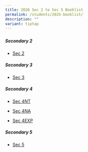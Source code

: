 ```yaml
---
title: 2026 Sec 2 to Sec 5 Booklist
permalink: /students/2025-booklist/
description: ""
variant: tiptap
---
```

<h5></h5>
<p></p>
<h5>Secondary 2</h5>
<ul data-tight="true" class="tight">
<li>
<p><a href="/files/Students/2026 BookList/S2.pdf" rel="noopener nofollow" target="_blank">Sec 2</a>
</p>
</li>
</ul>
<h5>Secondary 3</h5>
<ul data-tight="true" class="tight">
<li>
<p><a href="/files/Students/2026 BookList/S3.pdf" rel="noopener nofollow" target="_blank">Sec 3</a>
</p>
</li>
</ul>
<h5>Secondary 4</h5>
<ul data-tight="true" class="tight">
<li>
<p><a href="/files/Students/2026 BookList/S4__NT_.pdf" rel="noopener nofollow" target="_blank">Sec 4NT</a>
</p>
</li>
<li>
<p><a href="/files/Students/2026 BookList/S4__NA_.pdf" rel="noopener nofollow" target="_blank">Sec 4NA</a>
</p>
</li>
<li>
<p><a href="/files/Students/2026 BookList/S4__EXP_.pdf" rel="noopener nofollow" target="_blank">Sec 4EXP</a>
</p>
</li>
</ul>
<h5>Secondary 5</h5>
<ul data-tight="true" class="tight">
<li>
<p><a href="/files/Students/2026 BookList/S5__NA_.pdf" rel="noopener nofollow" target="_blank">Sec 5</a>
</p>
</li>
</ul>
<p></p>